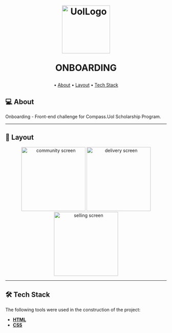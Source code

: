 <h1 align="center">
    <img alt="UolLogo" src="./images/favicon.ico" width="150px" />
    <p>ONBOARDING</p>
</h1>

<p align="center">
 • <a href="#-about">About</a> 
 • <a href="#-layout">Layout</a>  
 • <a href="#-tech-stack">Tech Stack</a>  
</p>

## 💻 About

Onboarding - Front-end challenge for Compass.Uol Scholarship Program.

---

## 🎨 Layout

<p align="center">
  <img alt="community screen" src="https://i.ibb.co/kKVnVWx/1.png" width="200px">
  <img alt="delivery screen" src="https://i.ibb.co/VgBT6wc/2.png" width="200px">
  <img alt="selling screen" src="https://i.ibb.co/4sNSpD2/3.png" width="200px">
</p>

---


## 🛠 Tech Stack

The following tools were used in the construction of the project:

-   **[HTML](https://developer.mozilla.org/en-US/docs/Web/HTML)**
-   **[CSS](https://developer.mozilla.org/en-US/docs/Web/CSS)**